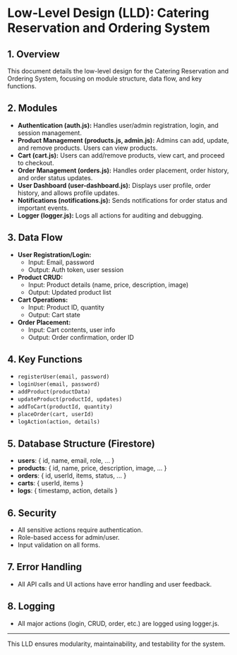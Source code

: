 # Low-Level Design (LLD): Catering Reservation and Ordering System

## 1. Overview
This document details the low-level design for the Catering Reservation and Ordering System, focusing on module structure, data flow, and key functions.

## 2. Modules
- **Authentication (auth.js):** Handles user/admin registration, login, and session management.
- **Product Management (products.js, admin.js):** Admins can add, update, and remove products. Users can view products.
- **Cart (cart.js):** Users can add/remove products, view cart, and proceed to checkout.
- **Order Management (orders.js):** Handles order placement, order history, and order status updates.
- **User Dashboard (user-dashboard.js):** Displays user profile, order history, and allows profile updates.
- **Notifications (notifications.js):** Sends notifications for order status and important events.
- **Logger (logger.js):** Logs all actions for auditing and debugging.

## 3. Data Flow
- **User Registration/Login:**
  - Input: Email, password
  - Output: Auth token, user session
- **Product CRUD:**
  - Input: Product details (name, price, description, image)
  - Output: Updated product list
- **Cart Operations:**
  - Input: Product ID, quantity
  - Output: Cart state
- **Order Placement:**
  - Input: Cart contents, user info
  - Output: Order confirmation, order ID

## 4. Key Functions
- `registerUser(email, password)`
- `loginUser(email, password)`
- `addProduct(productData)`
- `updateProduct(productId, updates)`
- `addToCart(productId, quantity)`
- `placeOrder(cart, userId)`
- `logAction(action, details)`

## 5. Database Structure (Firestore)
- **users**: { id, name, email, role, ... }
- **products**: { id, name, price, description, image, ... }
- **orders**: { id, userId, items, status, ... }
- **carts**: { userId, items }
- **logs**: { timestamp, action, details }

## 6. Security
- All sensitive actions require authentication.
- Role-based access for admin/user.
- Input validation on all forms.

## 7. Error Handling
- All API calls and UI actions have error handling and user feedback.

## 8. Logging
- All major actions (login, CRUD, order, etc.) are logged using logger.js.

---
This LLD ensures modularity, maintainability, and testability for the system. 